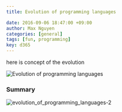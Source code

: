 ```yaml
---
title: Evolution of programming languages

date: 2016-09-06 18:47:00 +09:00
author: Max Nguyen
categories: [general]
tags: [fun, programming]
key: d365
---
```


here is concept of the evolution
<!--excerpt-->
![Evolution of programming languages]({{site.url}}/assets/imagesposts/the-evolution-of-computer-programming-languages-infographic.jpg "ahihi")

### Summary

![evolution_of_programming_languages-2]({{site.url}}/assets/imagesposts/evolution_of_programming_languages-2.png "ahaha")
